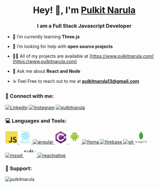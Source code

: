<h1 align="center">Hey! 👋, I'm <a href="https://www.pulkitnarula.com"> Pulkit Narula</a></h1>
<h3 align="center">I am a Full Stack Javascript Developer</h3>

- 🌱 I’m currently learning **Three.js**

- 🤝 I’m looking for help with **open source projects**

- 👨‍💻 All of my projects are available at [https://www.pulkitnarula.com](https://www.pulkitnarula.com)

- 💬 Ask me about **React and Node**

- ☕ Feel Free to reach out to me at **pulkitnarula13@gmail.com**

<h3 align="left">🤝 Connect with me:</h3>
<p align="left">

<a href="https://linkedin.com/in/pulkit-narula" target="blank"><img align="center" src="https://cdn-icons-png.flaticon.com/512/174/174857.png" alt="Linkedin" height="30" width="40" /></a>
<a href="https://www.instagram.com/pulkitnarula13/" target="blank"><img align="center" src="https://upload.wikimedia.org/wikipedia/commons/e/e7/Instagram_logo_2016.svg" alt="Instagram" height="30" width="40" /></a>
<a href="https://dev.to/pulkitnarula" target="blank"><img align="center" src="https://cdn.worldvectorlogo.com/logos/devto.svg" alt="pulkitnarula" height="30" width="40" /></a>
  
</p>
<h3 align="left">💻 Languages and Tools:</h3>
<p align="left"> 
  <a href="https://developer.mozilla.org/en-US/docs/Web/JavaScript" target="_blank" rel="noreferrer"> <img src="https://raw.githubusercontent.com/devicons/devicon/master/icons/javascript/javascript-original.svg" alt="javascript" width="40" height="40"/> </a>
  <a href="https://reactjs.org/" target="_blank" rel="noreferrer"> <img src="https://raw.githubusercontent.com/devicons/devicon/master/icons/react/react-original-wordmark.svg" alt="react" width="40" height="40"/> </a>
  <a href="https://angular.io" target="_blank" rel="noreferrer"> <img src="https://angular.io/assets/images/logos/angular/angular.svg" alt="angular" width="40" height="40"/> </a>
    <a href="https://www.w3schools.com/cs/" target="_blank" rel="noreferrer"> <img src="https://raw.githubusercontent.com/devicons/devicon/master/icons/csharp/csharp-original.svg" alt="csharp" width="40" height="40"/> </a> 
  <a href="https://developer.android.com" target="_blank" rel="noreferrer"> <img src="https://raw.githubusercontent.com/devicons/devicon/master/icons/android/android-original-wordmark.svg" alt="android" width="40" height="40"/> </a><a href="https://www.figma.com/" target="_blank" rel="noreferrer"> <img src="https://www.vectorlogo.zone/logos/figma/figma-icon.svg" alt="figma" width="40" height="40"/> </a> <a href="https://firebase.google.com/" target="_blank" rel="noreferrer"> <img src="https://www.vectorlogo.zone/logos/firebase/firebase-icon.svg" alt="firebase" width="40" height="40"/> </a> <a href="https://git-scm.com/" target="_blank" rel="noreferrer"> <img src="https://www.vectorlogo.zone/logos/git-scm/git-scm-icon.svg" alt="git" width="40" height="40"/> </a>  <a href="https://www.mongodb.com/" target="_blank" rel="noreferrer"> <img src="https://raw.githubusercontent.com/devicons/devicon/master/icons/mongodb/mongodb-original-wordmark.svg" alt="mongodb" width="40" height="40"/> </a> <a href="https://www.microsoft.com/en-us/sql-server" target="_blank" rel="noreferrer"> <img src="https://www.svgrepo.com/show/303229/microsoft-sql-server-logo.svg" alt="mssql" width="40" height="40"/> </a> <a href="https://nodejs.org" target="_blank" rel="noreferrer"> <img src="https://raw.githubusercontent.com/devicons/devicon/master/icons/nodejs/nodejs-original-wordmark.svg" alt="nodejs" width="40" height="40"/> </a>  <a href="https://reactnative.dev/" target="_blank" rel="noreferrer"> <img src="https://reactnative.dev/img/header_logo.svg" alt="reactnative" width="40" height="40"/> </a> </p>

<h3 align="left">🌱 Support:</h3>
<p><a href="https://www.buymeacoffee.com/pulkitnarula"> <img align="left" src="https://cdn.buymeacoffee.com/buttons/v2/default-yellow.png" height="50" width="210" alt="pulkitnarula" /></a></p><br><br>


<!--
**pulkitnarula13/pulkitnarula13** is a ✨ _special_ ✨ repository because its `README.md` (this file) appears on your GitHub profile.

Here are some ideas to get you started:

- 🔭 I’m currently working on ...
- 🌱 I’m currently learning ...
- 👯 I’m looking to collaborate on ...
- 🤔 I’m looking for help with ...
- 💬 Ask me about ...
- 📫 How to reach me: ...
- 😄 Pronouns: ...
- ⚡ Fun fact: ...
-->

